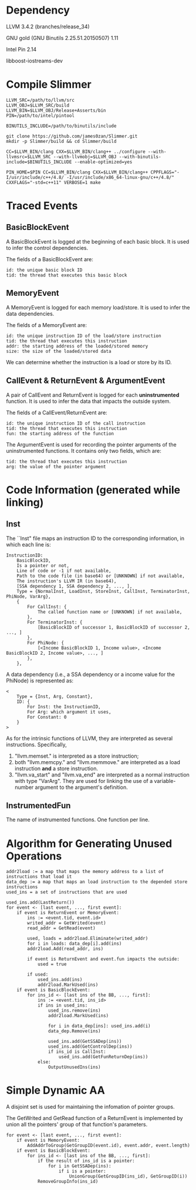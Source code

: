 # Dependency

LLVM 3.4.2 (branches/release_34)

GNU gold (GNU Binutils 2.25.51.20150507) 1.11

Intel Pin 2.14 

libboost-iostreams-dev

# Compile Slimmer

    LLVM_SRC=/path/to/llvm/src
    LLVM_OBJ=$LLVM_SRC/build
    LLVM_BIN=$LLVM_OBJ/Release+Asserts/bin
    PIN=/path/to/intel/pintool

    BINUTILS_INCLUDE=/path/to/binutils/include 

    git clone https://github.com/james0zan/Slimmer.git
    mkdir -p Slimmer/build && cd Slimmer/build

    CC=$LLVM_BIN/clang CXX=$LLVM_BIN/clang++ ../configure --with-llvmsrc=$LLVM_SRC --with-llvmobj=$LLVM_OBJ --with-binutils-include=$BINUTILS_INCLUDE --enable-optimized=yes

    PIN_HOME=$PIN CC=$LLVM_BIN/clang CXX=$LLVM_BIN/clang++ CPPFLAGS="-I/usr/include/c++/4.8/ -I/usr/include/x86_64-linux-gnu/c++/4.8/" CXXFLAGS="-std=c++11" VERBOSE=1 make

# Traced Events

## BasicBlockEvent

A BasicBlockEvent is logged at the beginning of each basic block.
It is used to infer the control dependencies.

The fields of a BasicBlockEvent are:

    id: the unique basic block ID
    tid: the thread that executes this basic block

## MemoryEvent

A MemoryEvent is logged for each memory load/store.
It is used to infer the data dependencies.

The fields of a MemoryEvent are:

    id: the unique instruction ID of the load/store instruction
    tid: the thread that executes this instruction
    addr: the starting address of the loaded/stored memory
    size: the size of the loaded/stored data

We can determine whether the instruction is a load or store by its ID.

## CallEvent & ReturnEvent & ArgumentEvent

A pair of CallEvent and ReturnEvent is logged for each **uninstrumented** function.
It is used to infer the data that impacts the outside system.

The fields of a CallEvent/ReturnEvent are:

    id: the unique instruction ID of the call instruction
    tid: the thread that executes this instruction
    fun: the starting address of the function

The ArgumentEvent is used for recording the pointer arguments of the uninstrumented functions.
It contains only two fields, which are:

    tid: the thread that executes this instruction
    arg: the value of the pointer argument

# Code Information (generated while linking)

## Inst

The ``Inst" file maps an instruction ID to the corresponding information,
in which each line is:

    InstructionID:
        BasicBlockID,
        Is a pointer or not,
        Line of code or -1 if not available,
        Path to the code file (in base64) or [UNKNOWN] if not available,
        The instruction's LLVM IR (in base64),
        [SSA dependency 1, SSA dependency 2, ..., ],
        Type = {NormalInst, LoadInst, StoreInst, CallInst, TerminatorInst, PhiNode, VarArg},
        {
            For CallInst: {
                The called function name or [UNKNOWN] if not available,
            },
            For TerminatorInst: {
                [BasicBlockID of successor 1, BasicBlockID of successor 2, ..., ]
            },
            For PhiNode: {
                [<Income BasicBlockID 1, Income value>, <Income BasicBlockID 2, Income value>, ..., ]
            },
        },
        

A data dependency (i.e., a SSA dependency or a income value for the PhiNode) is represented as:

    <
        Type = {Inst, Arg, Constant},
        ID: {
            For Inst: the InstructionID,
            For Arg: which argument it uses,
            For Constant: 0
        }
    >

As for the intrinsic functions of LLVM, they are interpreted as several instructions.
Specifically, 

1. "llvm.memset." is interpreted as a store instruction;
2. both "llvm.memcpy." and "llvm.memmove." are interpreted as a load instruction **and** a store instruction.
3. "llvm.va_start" and "llvm.va_end" are interpreted as a normal instruction with type "VarArg". They are used for linking the use of a variable-number argument to the argument's definition.

## InstrumentedFun

The name of instrumented functions.
One function per line.

# Algorithm for Generating Unused Operations

    addr2load := a map that maps the memory address to a list of instructions that load it
    data_dep := a map that maps an load instruction to the depended store instructions
    used_ins = a set of instructions that are used

    used_ins.add(LastReturn())
    for event <- [last event, ..., first event]:
        if event is ReturnEvent or MemoryEvent:
            ins := <event.tid, event.id>
            writed_addr = GetWrited(event)
            read_addr = GetRead(event)

            used, loads = addr2load.Eliminate(writed_addr)
            for i in loads: data_dep[i].add(ins)
            addr2load.Add(read_addr, ins)

            if event is ReturnEvent and event.fun impacts the outside:
                used = true

            if used:
                used_ins.add(ins)
                addr2load.MarkUsed(ins)
        if event is BasicBlockEvent:
            for ins_id <- [last ins of the BB, ..., first]:
                ins := <event.tid, ins_id>
                if ins in used_ins:
                    used_ins.remove(ins)
                    addr2load.MarkUsed(ins)

                    for i in data_dep[ins]: used_ins.add(i)
                    data_dep.Remove(ins)

                    used_ins.add(GetSSADep(ins))
                    used_ins.add(GetControlDep(ins))
                    if ins_id is CallInst:
                        used_ins.add(GetFunReturnDep(ins))                    
                else:
                    OutputUnusedIns(ins)

# Simple Dynamic AA

A disjoint set is used for maintaining the infomation of pointer groups.

The GetWrited and GetRead function of a ReturnEvent is implemented by union all the pointers' group of that function's parameters.

    for event <- [last event, ..., first event]:
        if event is MemoryEvent:
            AddAddrToGroup(GetGroupID(event.id), event.addr, event.length)
        if event is BasicBlockEvent:
            for ins_id <- [last ins of the BB, ..., first]:
                if the result of ins_id is a pointer:
                    for i in GetSSADep(ins):
                        if i is a pointer:
                            UnionGroup(GetGroupID(ins_id), GetGroupID(i))
                RemoveGroupInfo(ins_id)







